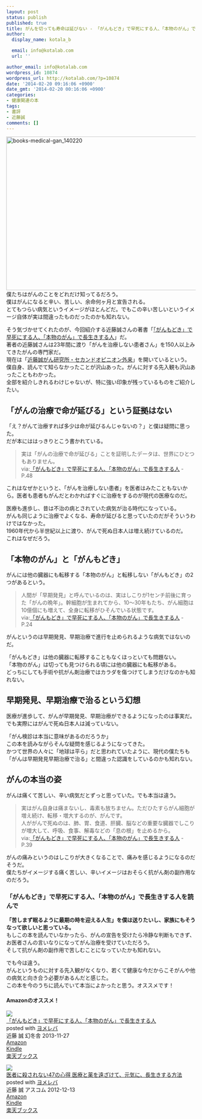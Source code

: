 ```yaml
---
layout: post
status: publish
published: true
title: がんを切っても寿命は延びない - 「がんもどき」で早死にする人、「本物のがん」で長生きする人 近藤誠著
author:
  display_name: kotala_b

  email: info@kotalab.com
  url: ''

author_email: info@kotalab.com
wordpress_id: 10874
wordpress_url: http://kotalab.com/?p=10874
date: '2014-02-20 09:16:06 +0900'
date_gmt: '2014-02-20 00:16:06 +0900'
categories:
- 健康関連の本
tags:
- 書評
- 近藤誠
comments: []
---
```

<p><img src="http://kotalab.com/wp-content/uploads/books-medical-gan_140220-546x409.jpg" alt="books-medical-gan_140220" width="546" height="409" class="alignnone size-large wp-image-10876" /><br />
僕たちはがんのことをどれだけ知ってるだろう。<br />
僕はがんになると辛い、苦しい、余命何ヶ月と宣告される。<br />
とてもつらい病気というイメージがほとんどだ。でもこの<span class="b">辛い苦しいというイメージ自体が実は間違ったものだったのかも知れない</span>。</p>
<p>そう気づかせてくれたのが、今回紹介する近藤誠さんの著書「<a href="http://www.amazon.co.jp/exec/obidos/asin/4344024842/same-22/" rel="nofollow" target="_blank">「がんもどき」で早死にする人、「本物のがん」で長生きする人</a>」だ。<br />
著者の近藤誠さんは<span class="b">23年間に渡り「がんを治療しない患者さん」を150人以上みてきたがんの専門家</span>だ。<br />
現在は「<a href="http://www.kondo-makoto.com/" target="_blank">近藤誠がん研究所・セカンドオピニオン外来</a><a href="http://b.hatena.ne.jp/entry/http://www.kondo-makoto.com/" target="_blank"><img border="0" src="http://b.hatena.ne.jp/entry/image/http://www.kondo-makoto.com/" alt="" /></a>」を開いているという。<br />
僕自身、読んでて知らなかったことが沢山あった。がんに対する先入観も沢山あったこともわかった。<br />
全部を紹介しきれるわけじゃないが、特に強い印象が残っているものをご紹介したい。<br />
<!--more--></p>
<h2>「がんの治療で命が延びる」という証拠はない</h2>
<p>「え？がんて治療すれば多少は命が延びるんじゃないの？」と僕は疑問に思った。<br />
だが本にははっきりとこう書かれている。</p>
<blockquote><p>
実は「がんの治療で命が延びる」ことを証明したデータは、世界にひとつもありません。<br />
via:<a href="http://www.amazon.co.jp/exec/obidos/asin/4344024842/same-22/" rel="nofollow" target="_blank">「がんもどき」で早死にする人、「本物のがん」で長生きする人</a> - P.48</p></blockquote>
<p>これはなぜかというと、「がんを治療しない患者」を医者はみたこともないから。医者も患者もがんだとわかればすぐに治療をするのが現代の医療なのだ。</p>
<p>医療も進歩し、昔は不治の病とされていた病気が治る時代になっている。<br />
がんも同じように治療でよくなる、寿命が延びると思っていたのだがそういうわけではなかった。<br />
1960年代から半世紀以上に渡り、がんで死ぬ日本人は増え続けているのだ。<br />
これはなぜだろう。</p>
<h2>「本物のがん」と「がんもどき」</h2>
<p>がんには他の臓器にも転移する「本物のがん」と転移しない「がんもどき」の2つがあるという。</p>
<blockquote><p>
人間が「早期発見」と呼んでいるのは、実はしこりが1センチ前後に育った「がんの晩年」。幹細胞が生まれてから、10〜30年もたち、がん細胞は10億個にも増えて、全身に転移がひそんでいる状態です。<br />
via:<a href="http://www.amazon.co.jp/exec/obidos/asin/4344024842/same-22/" rel="nofollow" target="_blank">「がんもどき」で早死にする人、「本物のがん」で長生きする人</a> - P.24</p></blockquote>
<p>がんというのは早期発見、早期治療で進行を止められるような病気ではないのだ。</p>
<p>「がんもどき」は他の臓器に転移することもなくほっといても問題ない。<br />
「本物のがん」は切っても見つけられる頃には他の臓器にも転移がある。<br />
どっちにしても手術や抗がん剤治療ではカラダを傷つけてしまうだけなのかも知れない。</p>
<h2>早期発見、早期治療で治るという幻想</h2>
<p>医療が進歩して、がんが早期発見、早期治療ができるようになったのは事実だ。<br />
でも実際にはがんで死ぬ日本人は減っていない。</p>
<p>「がん検診は本当に意味があるのだろうか」<br />
この本を読みながらそんな疑問を感じるようになってきた。<br />
<span class="b">かつて世界の人々に「地球は平ら」だと思われていたように、現代の僕たちも「がんは早期発見早期治療で治る」と間違った認識をしているのかも知れない。</span></p>
<h2>がんの本当の姿</h2>
<p>がんは痛くて苦しい、辛い病気だとずっと思っていた。でも本当は違う。</p>
<blockquote><p>実はがん自身は痛まないし、毒素も放ちません。ただひたすらがん細胞が増え続け、転移・増大するのが、がんです。<br />
人ががんで死ぬのは、肺、胃、食道、肝臓、脳などの重要な臓器でしこりが増大して、呼吸、食事、解毒などの「息の根」を止めるから。<br />
via:<a href="http://www.amazon.co.jp/exec/obidos/asin/4344024842/same-22/" rel="nofollow" target="_blank">「がんもどき」で早死にする人、「本物のがん」で長生きする人</a> - P.39</p></blockquote>
<p>がんの痛みというのはしこりが大きくなることで、痛みを感じるようになるのだそうだ。<br />
僕たちがイメージする痛く苦しい、辛いイメージはおそらく抗がん剤の副作用なのだろう。</p>
<h3>「がんもどき」で早死にする人、「本物のがん」で長生きする人を読んで</h3>
<p><strong>「苦しまず眠るように最期の時を迎える人生」を僕は送りたいし、家族にもそうなって欲しいと思っている。</strong><br />
もしこの本を読んでいなかったら、がんの宣告を受けたら冷静な判断もできず、お医者さんの言いなりになってがん治療を受けていただろう。<br />
そして抗がん剤の副作用で苦しむことになっていたかも知れない。</p>
<p>でも今は違う。<br />
がんというものに対する先入観がなくなり、若くて健康な今だからこそがんや他の病気と向き合う必要があるんだと感じた。<br />
この本を今のうちに読んでいて本当によかったと思う。オススメです！</p>
<h4 class="aam">Amazonのオススメ！</h4>
<div class="booklink-box">
<div class="booklink-image"><a href="http://www.amazon.co.jp/exec/obidos/asin/4344024842/same-22/" rel="nofollow" target="_blank"><img src="http://ecx.images-amazon.com/images/I/41awiH8T3GL._SL160_.jpg" style="border: none;" /></a></div>
<div class="booklink-info">
<div class="booklink-name"><a href="http://www.amazon.co.jp/exec/obidos/asin/4344024842/same-22/" rel="nofollow" target="_blank">「がんもどき」で早死にする人、「本物のがん」で長生きする人</a>
<div class="booklink-powered-date">posted with <a href="http://yomereba.com" rel="nofollow" target="_blank">ヨメレバ</a></div>
</div>
<div class="booklink-detail">近藤 誠 幻冬舎 2013-11-27    </div>
<div class="booklink-link2">
<div class="shoplinkamazon"><a href="http://www.amazon.co.jp/exec/obidos/asin/4344024842/same-22/" rel="nofollow" target="_blank" title="アマゾン" >Amazon</a></div>
<div class="shoplinkkindle"><a href="http://www.amazon.co.jp/exec/obidos/ASIN/B00I99VFC6/same-22/" rel="nofollow" target="_blank" >Kindle</a></div>
<div class="shoplinkrakuten"><a href="http://c.af.moshimo.com/af/c/click?a_id=374941&p_id=56&pc_id=56&pl_id=637&s_v=b5Rz2P0601xu&url=http%3A%2F%2Fbooks.rakuten.co.jp%2Frb%2F12578766%2F" rel="nofollow" target="_blank" title="楽天ブックス" >楽天ブックス</a></div>
</p></div>
</div>
<div class="booklink-footer"></div>
</div>
<div class="booklink-box">
<div class="booklink-image"><a href="http://www.amazon.co.jp/exec/obidos/asin/4776207648/same-22/" rel="nofollow" target="_blank"><img src="http://ecx.images-amazon.com/images/I/51bHYxcIkhL._SL160_.jpg" style="border: none;" /></a></div>
<div class="booklink-info">
<div class="booklink-name"><a href="http://www.amazon.co.jp/exec/obidos/asin/4776207648/same-22/" rel="nofollow" target="_blank">医者に殺されない47の心得 医療と薬を遠ざけて、元気に、長生きする方法</a>
<div class="booklink-powered-date">posted with <a href="http://yomereba.com" rel="nofollow" target="_blank">ヨメレバ</a></div>
</div>
<div class="booklink-detail">近藤 誠 アスコム 2012-12-13    </div>
<div class="booklink-link2">
<div class="shoplinkamazon"><a href="http://www.amazon.co.jp/exec/obidos/asin/4776207648/same-22/" rel="nofollow" target="_blank" title="アマゾン" >Amazon</a></div>
<div class="shoplinkkindle"><a href="http://www.amazon.co.jp/exec/obidos/ASIN/B00CS1Q5DA/same-22/" rel="nofollow" target="_blank" >Kindle</a></div>
<div class="shoplinkrakuten"><a href="http://c.af.moshimo.com/af/c/click?a_id=374941&p_id=56&pc_id=56&pl_id=637&s_v=b5Rz2P0601xu&url=http%3A%2F%2Fbooks.rakuten.co.jp%2Frb%2F12120033%2F" rel="nofollow" target="_blank" title="楽天ブックス" >楽天ブックス</a></div>
</p></div>
</div>
<div class="booklink-footer"></div>
</div>
